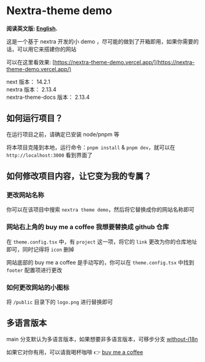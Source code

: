 # Nextra-theme demo

**阅读英文版: [English](readme.md).**

这是一个基于 nextra 开发的小 demo ，尽可能的做到了开箱即用，如果你需要的话，可以用它来搭建你的网站

可以在这里看效果: [https://nextra-theme-demo.vercel.app/](https://nextra-theme-demo.vercel.app/)

next 版本： 14.2.1 <br/>
nextra 版本： 2.13.4 <br/>
nextra-theme-docs 版本： 2.13.4 <br/>

## 如何运行项目？

在运行项目之前，请确定已安装 node/pnpm 等

将本项目克隆到本地，运行命令：`pnpm install` & `pnpm dev`，就可以在 `http://localhost:3000` 看到界面了

## 如何修改项目内容，让它变为我的专属？

### 更改网站名称

你可以在该项目中搜索 `nextra theme demo`，然后将它替换成你的网站名称即可

### 网站右上角的 buy me a coffee 我想要替换成 github 仓库

在 `theme.config.tsx` 中，有 `project` 这一项，将它的 `link` 更改为你的仓库地址即可，同时记得将 `icon` 删掉

网站底部的 buy me a coffee 是手动写的，你可以在 `theme.config.tsx` 中找到 `footer` 配置项进行更改

### 如何更改网站的小图标

将 `/public` 目录下的 `logo.png` 进行替换即可

## 多语言版本

main 分支默认为多语言版本，如果想要非多语言版本，可移步分支 [without-i18n](https://github.com/zll-0405/nextra-theme-demo/tree/without-i18n)

如果它对你有用，可以请我喝杯咖啡 👉 [buy me a coffee](https://ko-fi.com/lulubiu)
